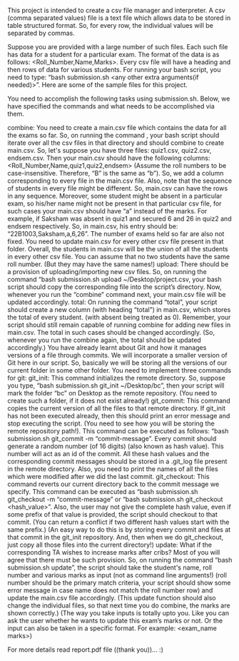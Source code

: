 This project is intended to create a csv file manager and interpreter. A csv (comma separated values) file is a text file which allows data to be stored in table structured format. So, for every row, the individual values will be separated by commas. 

Suppose you are provided with a large number of such files. Each such file has data for a student for a particular exam. The format of the data is as follows:
<Roll_Number,Name,Marks>. Every csv file will have a heading and then rows of data for various students. For running your bash script, you need to type: “bash submission.sh <command> <any other extra arguments(if needed)>”. Here are some of the sample files for this project.

You need to accomplish the following tasks using submission.sh. Below, we have specified the commands and what needs to be accomplished via them.

combine: You need to create a main.csv file which contains the data for all the exams so far. So, on running the command , your bash script should iterate over all the csv files in that directory and should combine to create main.csv. So, let's suppose you have three files: quiz1.csv, quiz2.csv, endsem.csv. Then your main.csv should have the following columns: <Roll_Number,Name,quiz1,quiz2,endsem> (Assume the roll numbers to be case-insensitive. Therefore, “B” is the same as “b”). So, we add a column corresponding to every file in the main.csv file. Also, note that the sequence of students in every file might be different. So, main.csv can have the rows in any sequence. Moreover, some student might be absent in a particular exam, so his/her name might not be present in that particular csv file, for such cases your main.csv should have “a” instead of the marks. For example, if Saksham was absent in quiz1 and secured 6 and 26 in quiz2 and endsem respectively. So, in main.csv, his entry should be: “22B1003,Saksham,a,6,26”. The number of exams held so far are also not fixed. You need to update main.csv for every other csv file present in that folder. Overall, the students in main.csv will be the union of all the students in every other csv file. You can assume that no two students have the same roll number. (But they may have the same names!)
upload: There should be a provision of uploading/importing new csv files. So, on running the command “bash submission.sh upload ~/Desktop/project.csv, your bash script should copy the corresponding file into the script’s directory. Now, whenever you run the “combine” command next, your main.csv file will be updated accordingly.
total: On running the command “total”, your script should create a new column (with heading “total”) in main.csv, which stores the total of every student. (with absent being treated as 0). Remember, your script should still remain capable of running combine for adding new files in main.csv. The total in such cases should be changed accordingly. (So, whenever you run the combine again, the total should be updated accordingly.)
You have already learnt about Git and how it manages versions of a file through commits. We will incorporate a smaller version of Git here in our script. So, basically we will be storing all the versions of our current folder in some other folder. You need to implement three commands for git:
git_init: This command initializes the remote directory. So, suppose you type, “bash submission.sh git_init ~/Desktop/bc”, then your script will mark the folder “bc” on Desktop as the remote repository. (You need to create such a folder, if it does not exist already!)
git_commit: This command copies the current version of all the files to that remote directory. If git_init has not been executed already, then this should print an error message and stop executing the script. (You need to see how you will be storing the remote repository path!). This command can be executed as follows: “bash submission.sh git_commit -m “commit-message”. Every commit should generate a random number (of 16 digits) (also known as hash value). This number will act as an id of the commit. All these hash values and the corresponding commit messages should be stored in a .git_log file present in the remote directory. Also, you need to print the names of all the files which were modified after we did the last commit. 
git_checkout: This command reverts our current directory back to the commit message we specify. This command can be executed as “bash submission.sh git_checkout -m “commit-message” or “bash submission.sh git_checkout <hash_value>”. Also, the user may not give the complete hash value, even if some prefix of that value is provided, the script should checkout to that commit. (You can return a conflict if two different hash values start with the same prefix.)  (An easy way to do this is by storing every commit and files at that commit in the git_init repository. And, then when we do git_checkout, just copy all those files into the current directory!)
update: What if the corresponding TA wishes to increase marks after cribs? Most of you will agree that there must be such provision. So, on running the command “bash submission.sh update”, the script should take the student's name, roll number and various marks as input (not as command line arguments!) (roll number should be the primary match criteria, your script should show some error message in case name does not match the roll number row) and update the main.csv file accordingly. (This update function should also change the individual files, so that next time you do combine, the marks are shown correctly.) (The way you take inputs is totally upto you. Like you can ask the user whether he wants to update this exam’s marks or not. Or the input can also be taken in a specific format. For example: <exam_name    marks>)




For more details read report.pdf file ((thank you))... :)

